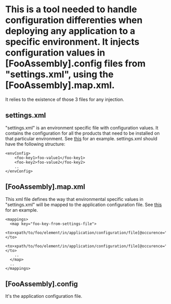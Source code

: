 # This is a tool needed to handle configuration differenties when deploying any application to a specific environment. It injects configuration values in [FooAssembly].config files from "settings.xml", using the [FooAssembly].map.xml.
It relies to the existence of those 3 files for any injection.

## settings.xml

"settings.xml" is an environment specific file with configuration values. It contains the configuration for all the products that need to be installed on that particular environment.
See [this](https://github.com/BedeGaming/config/blob/develop/staging/37.188.117.219/settings.xml) for an example.
settings.xml should have the following structure:
	
	<envConfig>
		<foo-key1>foo-value1</foo-key1>
		<foo-key2>foo-value2</foo-key2>
		..
	</envConfig>

## [FooAssembly].map.xml

This xml file defines the way that environmental specific values in "settings.xml" will be mapped to the application configuration file.
See [this](https://github.com/BedeGaming/sgp-core/blob/develop/src/SGP.Wallet.Service/SGP.Wallet.Service.exe.map.xml) for an example.

	<mappings>
	  <map key="foo-key-from-settings-file">
		<to>xpath/to/foo/element/in/application/configuration/file[@occurence="1"]</to>
		<to>xpath/to/foo/element/in/application/configuration/file[@occurence="2"]</to>
		..
	  </map>
	  ..
	</mappings>
	
## [FooAssembly].config

It's the application configuration file.

